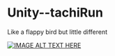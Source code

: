 # Unity--tachiRun
Like a flappy bird but little different <br>

[![IMAGE ALT TEXT HERE](http://img.youtube.com/vi/https://www.youtube.com/shorts/gtDWXMcIT8A/0.jpg)](http://www.youtube.com/watch?v=https://www.youtube.com/shorts/gtDWXMcIT8A)


